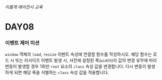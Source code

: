 ###### 이롭게 에이전시 교육

# DAY08

### 이벤트 제어 미션

`window` 객체의 `load`, `resize` 이벤트 속성에 연결할 함수를 작성하시오.
해당 함수는 로드 시 또는 리사이즈 이벤트 발생 시, 사전에 설정된 폭(`width`)의
값의 변경 유무에 따라 변동이 발생할 경우 1회만 `root` 요소의 `class` 속성 값을 변경합니다.
다시 변동이 발생하게 되면 해당 폭을 식별하는 `class` 속성 값을 적용합니다.
